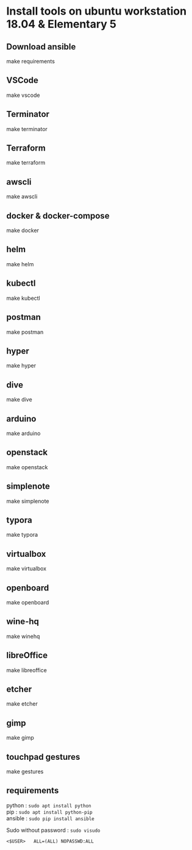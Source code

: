 # Install tools on ubuntu workstation 18.04 & Elementary 5

## Download ansible

make requirements

## VSCode

make vscode

## Terminator

make terminator

## Terraform

make terraform

## awscli

make awscli

## docker & docker-compose

make docker

## helm

make helm

## kubectl

make kubectl

## postman

make postman

## hyper

make hyper

## dive

make dive

## arduino

make arduino

## openstack

make openstack

## simplenote

make simplenote

## typora

make typora

## virtualbox

make virtualbox

## openboard

make openboard

## wine-hq

make winehq

## libreOffice

make libreoffice

## etcher

make etcher

## gimp

make gimp

## touchpad gestures

make gestures

## requirements

python : `sudo apt install python`<br>
pip : `sudo apt install python-pip`<br>
ansible : `sudo pip install ansible`<br>

Sudo without password : `sudo visudo`
```
<$USER>   ALL=(ALL) NOPASSWD:ALL
```
